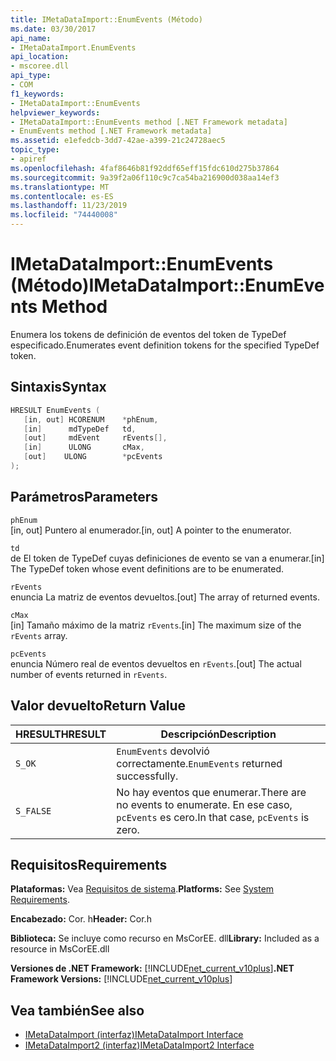 ```yaml
---
title: IMetaDataImport::EnumEvents (Método)
ms.date: 03/30/2017
api_name:
- IMetaDataImport.EnumEvents
api_location:
- mscoree.dll
api_type:
- COM
f1_keywords:
- IMetaDataImport::EnumEvents
helpviewer_keywords:
- IMetaDataImport::EnumEvents method [.NET Framework metadata]
- EnumEvents method [.NET Framework metadata]
ms.assetid: e1efedcb-3dd7-42ae-a399-21c24728aec5
topic_type:
- apiref
ms.openlocfilehash: 4faf8646b81f92ddf65eff15fdc610d275b37864
ms.sourcegitcommit: 9a39f2a06f110c9c7ca54ba216900d038aa14ef3
ms.translationtype: MT
ms.contentlocale: es-ES
ms.lasthandoff: 11/23/2019
ms.locfileid: "74440008"
---
```

# <a name="imetadataimportenumevents-method"></a><span data-ttu-id="d335c-102">IMetaDataImport::EnumEvents (Método)</span><span class="sxs-lookup"><span data-stu-id="d335c-102">IMetaDataImport::EnumEvents Method</span></span>
<span data-ttu-id="d335c-103">Enumera los tokens de definición de eventos del token de TypeDef especificado.</span><span class="sxs-lookup"><span data-stu-id="d335c-103">Enumerates event definition tokens for the specified TypeDef token.</span></span>  
  
## <a name="syntax"></a><span data-ttu-id="d335c-104">Sintaxis</span><span class="sxs-lookup"><span data-stu-id="d335c-104">Syntax</span></span>  
  
```cpp  
HRESULT EnumEvents (   
   [in, out] HCORENUM    *phEnum,   
   [in]      mdTypeDef   td,   
   [out]     mdEvent     rEvents[],   
   [in]      ULONG       cMax,  
   [out]    ULONG        *pcEvents  
);  
```  
  
## <a name="parameters"></a><span data-ttu-id="d335c-105">Parámetros</span><span class="sxs-lookup"><span data-stu-id="d335c-105">Parameters</span></span>  
 `phEnum`  
 <span data-ttu-id="d335c-106">[in, out] Puntero al enumerador.</span><span class="sxs-lookup"><span data-stu-id="d335c-106">[in, out] A pointer to the enumerator.</span></span>  
  
 `td`  
 <span data-ttu-id="d335c-107">de El token de TypeDef cuyas definiciones de evento se van a enumerar.</span><span class="sxs-lookup"><span data-stu-id="d335c-107">[in] The TypeDef token whose event definitions are to be enumerated.</span></span>  
  
 `rEvents`  
 <span data-ttu-id="d335c-108">enuncia La matriz de eventos devueltos.</span><span class="sxs-lookup"><span data-stu-id="d335c-108">[out] The array of returned events.</span></span>  
  
 `cMax`  
 <span data-ttu-id="d335c-109">[in] Tamaño máximo de la matriz `rEvents`.</span><span class="sxs-lookup"><span data-stu-id="d335c-109">[in] The maximum size of the `rEvents` array.</span></span>  
  
 `pcEvents`  
 <span data-ttu-id="d335c-110">enuncia Número real de eventos devueltos en `rEvents`.</span><span class="sxs-lookup"><span data-stu-id="d335c-110">[out] The actual number of events returned in `rEvents`.</span></span>  
  
## <a name="return-value"></a><span data-ttu-id="d335c-111">Valor devuelto</span><span class="sxs-lookup"><span data-stu-id="d335c-111">Return Value</span></span>  
  
|<span data-ttu-id="d335c-112">HRESULT</span><span class="sxs-lookup"><span data-stu-id="d335c-112">HRESULT</span></span>|<span data-ttu-id="d335c-113">Descripción</span><span class="sxs-lookup"><span data-stu-id="d335c-113">Description</span></span>|  
|-------------|-----------------|  
|`S_OK`|<span data-ttu-id="d335c-114">`EnumEvents` devolvió correctamente.</span><span class="sxs-lookup"><span data-stu-id="d335c-114">`EnumEvents` returned successfully.</span></span>|  
|`S_FALSE`|<span data-ttu-id="d335c-115">No hay eventos que enumerar.</span><span class="sxs-lookup"><span data-stu-id="d335c-115">There are no events to enumerate.</span></span> <span data-ttu-id="d335c-116">En ese caso, `pcEvents` es cero.</span><span class="sxs-lookup"><span data-stu-id="d335c-116">In that case, `pcEvents` is zero.</span></span>|  
  
## <a name="requirements"></a><span data-ttu-id="d335c-117">Requisitos</span><span class="sxs-lookup"><span data-stu-id="d335c-117">Requirements</span></span>  
 <span data-ttu-id="d335c-118">**Plataformas:** Vea [Requisitos de sistema](../../../../docs/framework/get-started/system-requirements.md).</span><span class="sxs-lookup"><span data-stu-id="d335c-118">**Platforms:** See [System Requirements](../../../../docs/framework/get-started/system-requirements.md).</span></span>  
  
 <span data-ttu-id="d335c-119">**Encabezado:** Cor. h</span><span class="sxs-lookup"><span data-stu-id="d335c-119">**Header:** Cor.h</span></span>  
  
 <span data-ttu-id="d335c-120">**Biblioteca:** Se incluye como recurso en MsCorEE. dll</span><span class="sxs-lookup"><span data-stu-id="d335c-120">**Library:** Included as a resource in MsCorEE.dll</span></span>  
  
 <span data-ttu-id="d335c-121">**Versiones de .NET Framework:** [!INCLUDE[net_current_v10plus](../../../../includes/net-current-v10plus-md.md)]</span><span class="sxs-lookup"><span data-stu-id="d335c-121">**.NET Framework Versions:** [!INCLUDE[net_current_v10plus](../../../../includes/net-current-v10plus-md.md)]</span></span>  
  
## <a name="see-also"></a><span data-ttu-id="d335c-122">Vea también</span><span class="sxs-lookup"><span data-stu-id="d335c-122">See also</span></span>

- [<span data-ttu-id="d335c-123">IMetaDataImport (interfaz)</span><span class="sxs-lookup"><span data-stu-id="d335c-123">IMetaDataImport Interface</span></span>](../../../../docs/framework/unmanaged-api/metadata/imetadataimport-interface.md)
- [<span data-ttu-id="d335c-124">IMetaDataImport2 (interfaz)</span><span class="sxs-lookup"><span data-stu-id="d335c-124">IMetaDataImport2 Interface</span></span>](../../../../docs/framework/unmanaged-api/metadata/imetadataimport2-interface.md)
